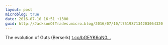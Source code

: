 ```yaml
---
layout: post
microblog: true
date: 2016-07-10 16:51 +1300
guid: http://JacksonOfTrades.micro.blog/2016/07/10/t751987134203064320.html
---
```

The evolution of Guts (Berserk) [t.co/bGEYK6qN0...](https://t.co/bGEYK6qN0i)
